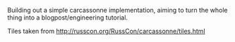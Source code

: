 Building out a simple carcassonne implementation, aiming to turn the whole thing into a blogpost/engineering tutorial.

Tiles taken from http://russcon.org/RussCon/carcassonne/tiles.html
